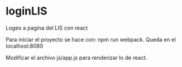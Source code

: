 # loginLIS
Logeo a pagina del LIS con react

Para iniciar el proyecto se hace con: npm run webpack. Queda en el localhost:8080

Modificar el archivo js/app.js para renderizar lo de react.

